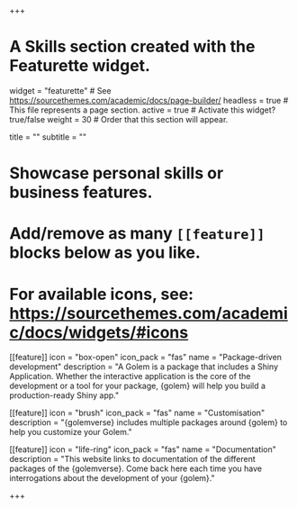 +++
# A Skills section created with the Featurette widget.
widget = "featurette"  # See https://sourcethemes.com/academic/docs/page-builder/
headless = true  # This file represents a page section.
active = true  # Activate this widget? true/false
weight = 30  # Order that this section will appear.

title = ""
subtitle = ""

# Showcase personal skills or business features.
# 
# Add/remove as many `[[feature]]` blocks below as you like.
# 
# For available icons, see: https://sourcethemes.com/academic/docs/widgets/#icons

[[feature]]
  icon = "box-open"
  icon_pack = "fas"
  name = "Package-driven development"
  description = "A Golem is a package that includes a Shiny Application. Whether the interactive application is the core of the development or a tool for your package, {golem} will help you build a production-ready Shiny app."
  
[[feature]]
  icon = "brush"
  icon_pack = "fas"
  name = "Customisation"
  description = "{golemverse} includes multiple packages around {golem} to help you customize your Golem."  
  
[[feature]]
  icon = "life-ring"
  icon_pack = "fas"
  name = "Documentation"
  description = "This website links to documentation of the different packages of the {golemverse}. Come back here each time you have interrogations about the development of your {golem}."

+++
